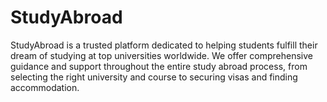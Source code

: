 # StudyAbroad
StudyAbroad is a trusted platform dedicated to helping students fulfill their dream of studying at top universities worldwide. We offer comprehensive guidance and support throughout the entire study abroad process, from selecting the right university and course to securing visas and finding accommodation.
